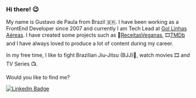 ### Hi there! 😉

My name is Gustavo de Paula from Brazil 🇧🇷. I have been working as a FrontEnd Developer since 2007 and currently I am Tech Lead at [Gol Linhas Aéreas](https://www.voegol.com.br/). I have created some projects such as 🌱[ReceitasVeganas](https://veganrecipes-self.vercel.app/), 🎞[TMDb](https://themoviedb-gusdepaula.netlify.app/) and I have always loved to produce a lot of content during my career.

In my free time, I like to fight Brazilian Jiu-Jitsu (BJJ)🥋, watch movies 🎞️ and TV Series 📺.

Would you like to find me?

[![Linkedin Badge](https://img.shields.io/badge/-LinkedIn-blue?style=flat-square&logo=Linkedin&logoColor=white&link=https://www.linkedin.com/in/gustavodepaulasantos)](https://www.linkedin.com/in/gustavodepaulasantos)
